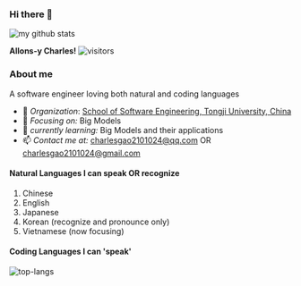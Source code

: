 ### Hi there 👋


<img alt='my github stats' src='https://github-readme-stats.vercel.app/api?username=schweitzergao&show_icons=true&theme=radical&count_private=true'>

**Allons-y Charles!**
![visitors](https://visitor-badge.glitch.me/badge?page_id=schweitzergao)
### About me
A software engineer loving both natural and coding languages
- 🏢 *Organization*: [School of Software Engineering, Tongji University, China](https://sse.tongji.edu.cn)
- 🎯 *Focusing on:* Big Models
- 🔭 *currently learning:* Big Models and their applications
- 📫 *Contact me at:* charlesgao2101024@qq.com OR charlesgao2101024@gmail.com
#### Natural Languages I can speak OR recognize
1. Chinese
2. English
3. Japanese
4. Korean (recognize and pronounce only)
5. Vietnamese (now focusing)
#### Coding Languages I can 'speak'
![top-langs](https://github-readme-stats.vercel.app/api/top-langs?username=schweitzergao&layout=compact&exclude_repo=HanLP,d2l-zh,schweitzergao.github.io,MIT-6.828-2018-Labs)


